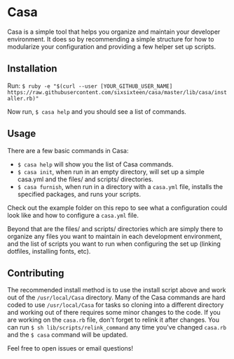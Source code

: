 # Casa

Casa is a simple tool that helps you organize and maintain your developer environment. It does so by recommending a simple structure for how to modularize your configuration and providing a few helper set up scripts.

## Installation

Run: `$ ruby -e "$(curl --user [YOUR_GITHUB_USER_NAME] https://raw.githubusercontent.com/sixsixteen/casa/master/lib/casa/installer.rb)"`

Now run, `$ casa help` and you should see a list of commands.

## Usage

There are a few basic commands in Casa:

* `$ casa help` will show you the list of Casa commands.
* `$ casa init`, when run in an empty directory, will set up a simple casa.yml and the files/ and scripts/ directories.
* `$ casa furnish`, when run in a directory with a `casa.yml` file, installs the specified packages, and runs your scripts.

Check out the example folder on this repo to see what a configuration could look like and how to configure a `casa.yml` file.

Beyond that are the files/ and scripts/ directories which are simply there to organize any files you want to maintain in each development environment, and the list of scripts you want to run when configuring the set up (linking dotfiles, installing fonts, etc).

## Contributing

The recommended install method is to use the install script above and work out of the `/usr/local/Casa` directory. Many of the Casa commands are hard coded to use `/usr/local/Casa` for tasks so cloning into a different directory and working out of there requires some minor changes to the code. If you are working on the `casa.rb` file, don't forget to relink it after changes. You can run `$ sh lib/scripts/relink_command` any time you've changed `casa.rb` and the `$ casa` command will be updated.

Feel free to open issues or email questions!